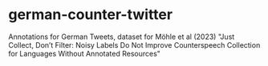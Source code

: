 # german-counter-twitter
Annotations for German Tweets, dataset for Möhle et al (2023) "Just Collect, Don’t Filter: Noisy Labels Do Not Improve Counterspeech Collection for Languages Without Annotated Resources"
